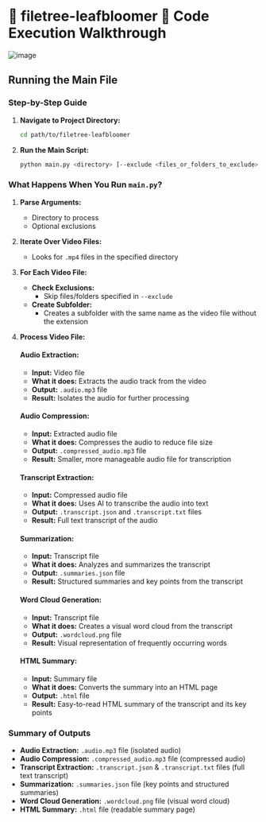 # 🌳 filetree-leafbloomer 🌸 Code Execution Walkthrough

![image](https://github.com/user-attachments/assets/c174992c-baf5-45fc-a1aa-961dddcd8547)


## Running the Main File

### Step-by-Step Guide

1. **Navigate to Project Directory:**
    ```sh
    cd path/to/filetree-leafbloomer
    ```

2. **Run the Main Script:**
    ```sh
    python main.py <directory> [--exclude <files_or_folders_to_exclude>]
    ```

### What Happens When You Run `main.py`?

1. **Parse Arguments:**
    - Directory to process
    - Optional exclusions

2. **Iterate Over Video Files:**
    - Looks for `.mp4` files in the specified directory

3. **For Each Video File:**
    - **Check Exclusions:**
        - Skip files/folders specified in `--exclude`
    - **Create Subfolder:**
        - Creates a subfolder with the same name as the video file without the extension

4. **Process Video File:**

    #### **Audio Extraction:**
    - **Input:** Video file
    - **What it does:** Extracts the audio track from the video
    - **Output:** `.audio.mp3` file
    - **Result:** Isolates the audio for further processing

    #### **Audio Compression:**
    - **Input:** Extracted audio file
    - **What it does:** Compresses the audio to reduce file size
    - **Output:** `.compressed_audio.mp3` file
    - **Result:** Smaller, more manageable audio file for transcription

    #### **Transcript Extraction:**
    - **Input:** Compressed audio file
    - **What it does:** Uses AI to transcribe the audio into text
    - **Output:** `.transcript.json` and `.transcript.txt` files
    - **Result:** Full text transcript of the audio

    #### **Summarization:**
    - **Input:** Transcript file
    - **What it does:** Analyzes and summarizes the transcript
    - **Output:** `.summaries.json` file
    - **Result:** Structured summaries and key points from the transcript

    #### **Word Cloud Generation:**
    - **Input:** Transcript file
    - **What it does:** Creates a visual word cloud from the transcript
    - **Output:** `.wordcloud.png` file
    - **Result:** Visual representation of frequently occurring words

    #### **HTML Summary:**
    - **Input:** Summary file
    - **What it does:** Converts the summary into an HTML page
    - **Output:** `.html` file
    - **Result:** Easy-to-read HTML summary of the transcript and its key points

### Summary of Outputs

- **Audio Extraction:** `.audio.mp3` file (isolated audio)
- **Audio Compression:** `.compressed_audio.mp3` file (compressed audio)
- **Transcript Extraction:** `.transcript.json` & `.transcript.txt` files (full text transcript)
- **Summarization:** `.summaries.json` file (key points and structured summaries)
- **Word Cloud Generation:** `.wordcloud.png` file (visual word cloud)
- **HTML Summary:** `.html` file (readable summary page)
